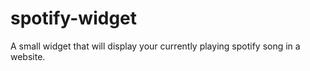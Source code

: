# spotify-widget
A small widget that will display your currently playing spotify song in a website.
